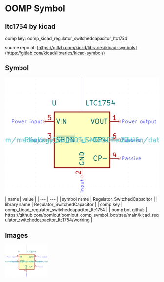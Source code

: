 # OOMP Symbol  
## ltc1754  by kicad  
  
oomp key: oomp_kicad_regulator_switchedcapacitor_ltc1754  
  
source repo at: [https://gitlab.com/kicad/libraries/kicad-symbols](https://gitlab.com/kicad/libraries/kicad-symbols)  
## Symbol  
  
[![working.png](working_600.png)](working.png)  
| name | value | 
| --- | --- | 
| symbol name | Regulator_SwitchedCapacitor | 
| library name | Regulator_SwitchedCapacitor | 
| oomp key | oomp_kicad_regulator_switchedcapacitor_ltc1754 | 
| oomp bot github | https://github.com/oomlout/oomlout_oomp_symbol_bot/tree/main/kicad_regulator_switchedcapacitor_ltc1754/working | 
## Images  
  
[![working.png](working_140.png)](working.png)  
